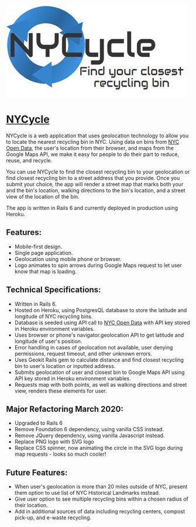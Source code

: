 ![NYCycle](https://github.com/ajessee/NYCycle/blob/master/app/assets/images/nycycleSvg.png)

# [NYCycle](https://nycycle-1.herokuapp.com/) 

NYCycle is a web application that uses geolocation technology to allow you to locate the nearest recycling bin in NYC. Using data on bins from [NYC Open Data](https://nycopendata.socrata.com/), the user's location from their browser, and maps from the Google Maps API, we make it easy for people to do their part to reduce, reuse, and recycle. 

You can use NYCycle to find the closest recycling bin to your geolocation or find closest recycling bin to a street address that you provide. Once you submit your choice, the app will render a street map that marks both your and the bin's location, walking directions to the bin's location, and a street view of the location of the bin.

The app is written in Rails 6 and currently deployed in production using Heroku. 

## Features:

* Mobile-first design.
* Single page application.
* Geolocation using mobile phone or browser.
* Logo animates to spin arrows during Google Maps request to let user know that map is loading.

## Technical Specifications:

* Written in Rails 6.
* Hosted on Heroku, using PostgresQL database to store the latitude and longitude of NYC recycling bins.
* Database is seeded using API call to [NYC Open Data](https://nycopendata.socrata.com/) with API key stored in Heroku environment variables.
* Uses browser or phone's navigator.geolocation API to get latitude and longitude of user's position.
* Error handling in cases of geolocation not available, user denying permissions, request timeout, and other unknown errors.
* Uses Geokit Rails gem to calculate distance and find closest recycling bin to user's location or inputted address.
* Submits geolocation of user and closest bin to Google Maps API using API key stored in Heroku environment variables.
* Requests map with both points, as well as walking directions and street view, renders these elements for user.

## Major Refactoring March 2020:

* Upgraded to Rails 6
* Remove Foundation 6 dependency, using vanilla CSS instead.
* Remove JQuery dependency, using vanilla Javascript instead.
* Replace PNG logo with SVG logo
* Replace CSS spinner, now animating the circle in the SVG logo during map requests - looks so much cooler!

## Future Features:

* When user's geolocation is more than 20 miles outside of NYC, present them option to use list of NYC Historical Landmarks instead.
* Give user option to see multiple recycling bins within a chosen radius of their location.
* Add in additional sources of data including recycling centers, compost pick-up, and e-waste recycling.

